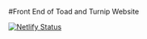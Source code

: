 #Front End of Toad and Turnip Website

[![Netlify Status](https://api.netlify.com/api/v1/badges/4526fb7b-43f6-4138-91f0-eb63382f0dd3/deploy-status)](https://app.netlify.com/sites/toadandturnip/deploys)
